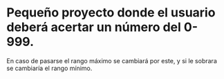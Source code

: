 # Pequeño proyecto donde el usuario deberá acertar un número del 0-999. 
En caso de pasarse el rango máximo se cambiará por este, y si le sobrara se cambiaría el rango mínimo. 
